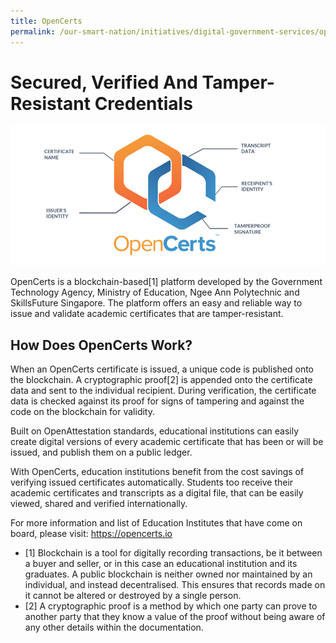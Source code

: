 ```yaml
---
title: OpenCerts
permalink: /our-smart-nation/initiatives/digital-government-services/opencerts
---
```


# Secured, Verified And Tamper-Resistant Credentials 

![Open Certs](/images/our-smart-nation/Initiatives/OpenCerts.png)

OpenCerts is a blockchain-based[1] platform developed by the Government Technology Agency, Ministry of Education, Ngee Ann Polytechnic and SkillsFuture Singapore. The platform offers an easy and reliable way to issue and validate academic certificates that are tamper-resistant.

## How Does OpenCerts Work?

When an OpenCerts certificate is issued, a unique code is published onto the blockchain. A cryptographic proof[2] is appended onto the certificate data and sent to the individual recipient. During verification, the certificate data is checked against its proof for signs of tampering and against the code on the blockchain for validity.

Built on OpenAttestation standards, educational institutions can easily create digital versions of every academic certificate that has been or will be issued, and publish them on a public ledger.

With OpenCerts, education institutions benefit from the cost savings of verifying issued certificates automatically. Students too receive their academic certificates and transcripts as a digital file, that can be easily viewed, shared and verified internationally.

For more information and list of Education Institutes that have come on board, please visit: <a href="https://opencerts.io" target="_blank">https://opencerts.io</a>

- [1] Blockchain is a tool for digitally recording transactions, be it between a buyer and seller, or in this case an educational institution and its graduates. A public blockchain is neither owned nor maintained by an individual, and instead decentralised. This ensures that records made on it cannot be altered or destroyed by a single person.
- [2] A cryptographic proof is a method by which one party can prove to another party that they know a value of the proof without being aware of any other details within the documentation.

